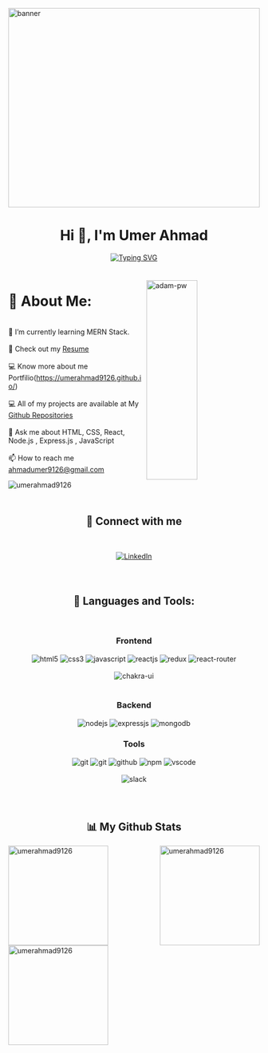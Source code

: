 <a href="https://umerahmad9126.github.io/" target="blank"><img 
            src="https://www.wingstechsolutions.com/wp-content/uploads/2022/03/full-stack-development.gif"
            alt="banner" height="400px" width="100%" />
</a>

<h1 align="center">Hi 👋, I'm Umer Ahmad</h1>

<p align="center">
<a href="https://git.io/typing-svg"><img src="https://readme-typing-svg.demolab.com?font=Fira+Code&size=25&pause=1000&color=A5F7DB&width=800&lines=An+enthusiastic+learner+and+Full+Stack+Web+Developer." alt="Typing SVG" /></a>
</p>
</hr>


<img width="100%" height="9" src="http://clipart-library.com/img1/759513.jpg">



<p><img  align="right" src="https://www.codecorners.com/wp-content/uploads/2018/05/senior-front-end-developer-openings-1.gif" alt="adam-pw" width="45%" height="400" /></p>

# 💫 About Me:


<br>🌱 I’m currently learning MERN Stack.<br>
<br>📄 Check out my [Resume](https://drive.google.com/file/d/1nvptm9d35XdSoHzWJkNmpZcC1r9MnHuW/view?usp=sharing)<br>
<br>💻 Know more about me Portfilio(https://umerahmad9126.github.io/)<br>
<br>💻 All of my projects are available at My [Github Repositories](https://github.com/UmerAhmad9126?tab=repositories)<br>
<br>💬 Ask me about HTML, CSS, React, Node.js , Express.js , JavaScript<br>
<br>📫 How to reach me ahmadumer9126@gmail.com<br>

<p> <img
        src="https://komarev.com/ghpvc/?username=umerahmad9126&label=Profile%20views&color=0e75b6&style=flat"
        alt="umerahmad9126" />
</p>
<img   width="100%" height="9" src="http://clipart-library.com/img1/759513.jpg">



<h2 align="center">📱 Connect with me</h2>
<br />
<p align="center">
      <a href="https://www.linkedin.com/in/umer-ahmad-515437217/" target="_blank">
     <img src="https://img.shields.io/badge/LinkedIn-0077B5?style=for-the-badge&logo=linkedin&logoColor=white" align="center" alt="LinkedIn"> </a>
</p>
<br />
<img   width="100%" height="9" src="http://clipart-library.com/img1/759513.jpg">
<br/>


<h2 align="center">🚀 Languages and Tools:</h2>
<br/>
<div align="center">
 
 <div align="center"><h3 align="center">Frontend</h3>
<img src="https://img.shields.io/badge/html5-%23E34F26.svg?style=for-the-badge&logo=html5&logoColor=white" align="center" alt="html5">
<img src = "https://img.shields.io/badge/css3-%231572B6.svg?style=for-the-badge&logo=css3&logoColor=white" align="center" alt="css3">
<img src ="https://img.shields.io/badge/javascript-%23323330.svg?style=for-the-badge&logo=javascript&logoColor=%23F7DF1E" align="center" alt="javascript">
<img src="https://img.shields.io/badge/React-20232A?style=for-the-badge&logo=react&logoColor=61DAFB"  align="center" alt="reactjs" />
<img src="https://img.shields.io/badge/Redux-593D88?style=for-the-badge&logo=redux&logoColor=white"  align="center" alt="redux" />

 <img src="https://img.shields.io/badge/React_Router-CA4245?style=for-the-badge&logo=react-router&logoColor=white"  align="center" alt="react-router" />
<br/>
<br/>
  <img src = "https://img.shields.io/badge/chakra ui-%234ED1C5.svg?style=for-the-badge&logo=chakraui&logoColor=white" align="center" alt="chakra-ui"/>
   
</div>
 <br/>
  <div align="center"><h3 align="center">Backend</h3> 
<img src="https://img.shields.io/badge/Node.js-339933?style=for-the-badge&logo=nodedotjs&logoColor=white" align="center" alt="nodejs" />
<img src="https://img.shields.io/badge/Express.js-000000?style=for-the-badge&logo=express&logoColor=white" align="center" alt="expressjs"/>
<img src="https://img.shields.io/badge/MongoDB-4EA94B?style=for-the-badge&logo=mongodb&logoColor=white" align="center" alt="mongodb"/>
 </div>
  
  <div align="center"><h3 align="center">Tools</h3> 

   <img src="https://img.shields.io/badge/netlify-%23000000.svg?style=for-the-badge&logo=netlify&logoColor=#00C7B7" align="center" alt="git"/>
   <img src="https://img.shields.io/badge/vercel-%23000000.svg?style=for-the-badge&logo=vercel&logoColor=whit" align="center" alt="git"/>
<img src="https://img.shields.io/badge/GitHub-100000?style=for-the-badge&logo=github&logoColor=white"  align="center" alt="github"/>

<img src = "https://img.shields.io/badge/NPM-%23000000.svg?style=for-the-badge&logo=npm&logoColor=white" align="center" alt="npm">
   <img src="https://img.shields.io/badge/Visual%20Studio-5C2D91.svg?style=for-the-badge&logo=visual-studio&logoColor=white"  align="center" alt="vscode"/>
   <br/>
<br/>
   <img src="https://img.shields.io/badge/Slack-4A154B?style=for-the-badge&logo=slack&logoColor=white" align="center" alt="slack"/>
 </div>
</div>

<br/>
<br/>
<img width="100%" height="9" src="http://clipart-library.com/img1/759513.jpg"> 

  

<h2 align="center">📊 My Github Stats</h2>
   
<p><img align="left"
        src="https://github-readme-stats.vercel.app/api/top-langs?username=umerahmad9126&show_icons=true&locale=en&layout=compact"
        alt="umerahmad9126" height="200"  />
</p>

<p><img align="right"
        src="https://github-readme-stats.vercel.app/api?username=umerahmad9126&show_icons=true&locale=en"
        alt="umerahmad9126" height="200"  />
</p>

<p><img align="left" 
        src="https://github-readme-streak-stats.herokuapp.com/?user=umerahmad9126&"
        alt="umerahmad9126" height="200" />
</p>



